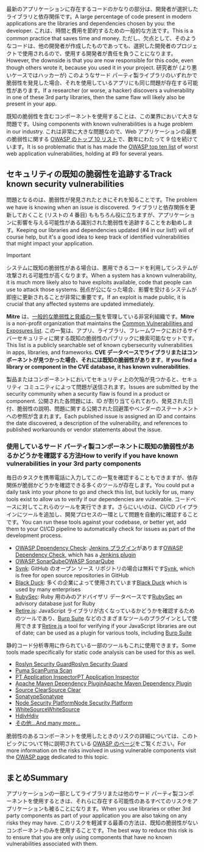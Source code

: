 <span data-ttu-id="63c3f-101">最新のアプリケーションに存在するコードのかなりの部分は、開発者が選択したライブラリと依存関係です。</span><span class="sxs-lookup"><span data-stu-id="63c3f-101">A large percentage of code present in modern applications are the libraries and dependencies chosen by you: the developer.</span></span> <span data-ttu-id="63c3f-102">これは、時間と費用を節約するための一般的な方法です。</span><span class="sxs-lookup"><span data-stu-id="63c3f-102">This is a common practice that saves time and money.</span></span> <span data-ttu-id="63c3f-103">ただし、欠点として、そのようなコードは、他の開発者が作成したものであっても、選択した開発者のプロジェクトで使用されるので、使用する開発者が責任を負うことになります。</span><span class="sxs-lookup"><span data-stu-id="63c3f-103">However, the downside is that you are now responsible for this code, even though others wrote it, because you used it in your project.</span></span> <span data-ttu-id="63c3f-104">研究者が (より悪いケースではハッカーが) このようなサード パーティ製ライブラリのいずれかで脆弱性を発見した場合、それを使用しているアプリにも同じ問題が存在する可能性があります。</span><span class="sxs-lookup"><span data-stu-id="63c3f-104">If a researcher (or worse, a hacker) discovers a vulnerability in one of these 3rd party libraries, then the same flaw will likely also be present in your app.</span></span>

<span data-ttu-id="63c3f-105">既知の脆弱性を含むコンポーネントを使用することは、この業界において大きな問題です。</span><span class="sxs-lookup"><span data-stu-id="63c3f-105">Using components with known vulnerabilities is a huge problem in our industry.</span></span> <span data-ttu-id="63c3f-106">これは非常に大きな問題なので、Web アプリケーションの最悪の脆弱性に関する [OWASP のトップ 10 リスト](https://www.owasp.org/index.php/Category:OWASP_Top_Ten_Project)で、数年にわたって 9 位を続けています。</span><span class="sxs-lookup"><span data-stu-id="63c3f-106">It is so problematic that is has made the [OWASP top ten list](https://www.owasp.org/index.php/Category:OWASP_Top_Ten_Project) of worst web application vulnerabilities, holding at #9 for several years.</span></span>

## <a name="track-known-security-vulnerabilities"></a><span data-ttu-id="63c3f-107">セキュリティの既知の脆弱性を追跡する</span><span class="sxs-lookup"><span data-stu-id="63c3f-107">Track known security vulnerabilities</span></span>

<span data-ttu-id="63c3f-108">問題となるのは、脆弱性が発見されたときにそれを知ることです。</span><span class="sxs-lookup"><span data-stu-id="63c3f-108">The problem we have is knowing when an issue is discovered.</span></span> <span data-ttu-id="63c3f-109">ライブラリと依存関係を更新しておくこと (リストの 4 番目) ももちろん役に立ちますが、アプリケーションに影響を与える可能性がある識別された脆弱性を追跡することをお勧めします。</span><span class="sxs-lookup"><span data-stu-id="63c3f-109">Keeping our libraries and dependencies updated (#4 in our list!) will of course help, but it's a good idea to keep track of identified vulnerabilities that might impact your application.</span></span>

> [!IMPORTANT]
> <span data-ttu-id="63c3f-110">システムに既知の脆弱性がある場合は、悪用できるコードを利用してシステムが攻撃される可能性が高くなります。</span><span class="sxs-lookup"><span data-stu-id="63c3f-110">When a system has a known vulnerability, it is much more likely also to have exploits available, code that people can use to attack those systems.</span></span> <span data-ttu-id="63c3f-111">弱点が公になった場合、影響を受けるシステムが即座に更新されることが非常に重要です。</span><span class="sxs-lookup"><span data-stu-id="63c3f-111">If an exploit is made public, it is crucial that any affected systems are updated immediately.</span></span>

<span data-ttu-id="63c3f-112">**Mitre** は、[一般的な脆弱性と脅威の一覧](https://cve.mitre.org)を管理している非営利組織です。</span><span class="sxs-lookup"><span data-stu-id="63c3f-112">**Mitre** is a non-profit organization that maintains the [Common Vulnerabilities and Exposures list](https://cve.mitre.org).</span></span> <span data-ttu-id="63c3f-113">この一覧は、アプリ、ライブラリ、フレームワークにおけるサイバーセキュリティに関する既知の脆弱性のパブリックに検索可能なセットです。</span><span class="sxs-lookup"><span data-stu-id="63c3f-113">This list is a publicly searchable set of known cybersecurity vulnerabilities in apps, libraries, and frameworks.</span></span> <span data-ttu-id="63c3f-114">**CVE データベースでライブラリまたはコンポーネントが見つかった場合、それには既知の脆弱性があります**。</span><span class="sxs-lookup"><span data-stu-id="63c3f-114">**If you find a library or component in the CVE database, it has known vulnerabilities**.</span></span>

<span data-ttu-id="63c3f-115">製品またはコンポーネントにおいてセキュリティ上の欠陥が見つかると、セキュリティ コミュニティによって問題が送信されます。</span><span class="sxs-lookup"><span data-stu-id="63c3f-115">Issues are submitted by the security community when a security flaw is found in a product or component.</span></span> <span data-ttu-id="63c3f-116">公開された各問題には、ID が割り当てられており、発見された日付、脆弱性の説明、問題に関する公開された回避策やベンダーのステートメントへの参照が含まれます。</span><span class="sxs-lookup"><span data-stu-id="63c3f-116">Each published issue is assigned an ID and contains the date discovered, a description of the vulnerability, and references to published workarounds or vendor statements about the issue.</span></span>

### <a name="how-to-verify-if-you-have-known-vulnerabilities-in-your-3rd-party-components"></a><span data-ttu-id="63c3f-117">使用しているサード パーティ製コンポーネントに既知の脆弱性があるかどうかを確認する方法</span><span class="sxs-lookup"><span data-stu-id="63c3f-117">How to verify if you have known vulnerabilities in your 3rd party components</span></span>

<span data-ttu-id="63c3f-118">毎日のタスクを携帯電話に入力してこの一覧を確認することもできますが、依存関係が脆弱かどうかを確認できる多くのツールが存在します。</span><span class="sxs-lookup"><span data-stu-id="63c3f-118">You could put a daily task into your phone to go and check this list, but luckily for us, many tools exist to allow us to verify if our dependencies are vulnerable.</span></span> <span data-ttu-id="63c3f-119">コードベースに対してこれらのツールを実行できます。さらにいいのは、CI/CD パイプラインにツールを追加し、開発プロセスの一環として問題を自動的に確認することです。</span><span class="sxs-lookup"><span data-stu-id="63c3f-119">You can run these tools against your codebase, or better yet, add them to your CI/CD pipeline to automatically check for issues as part of the development process.</span></span>

- <span data-ttu-id="63c3f-120">[OWASP Dependency Check](https://www.owasp.org/index.php/OWASP_Dependency_Check): [Jenkins プラグイン](https://wiki.jenkins.io/display/JENKINS/OWASP+Dependency-Check+Plugin)があります</span><span class="sxs-lookup"><span data-stu-id="63c3f-120">[OWASP Dependency Check](https://www.owasp.org/index.php/OWASP_Dependency_Check), which has a [Jenkins plugin](https://wiki.jenkins.io/display/JENKINS/OWASP+Dependency-Check+Plugin)</span></span>
- [<span data-ttu-id="63c3f-121">OWASP SonarQube</span><span class="sxs-lookup"><span data-stu-id="63c3f-121">OWASP SonarQube</span></span>](https://www.owasp.org/index.php/OWASP_SonarQube_Project)
- <span data-ttu-id="63c3f-122">[Synk](https://snyk.io): GitHub のオープン ソース リポジトリの場合は無料です</span><span class="sxs-lookup"><span data-stu-id="63c3f-122">[Synk](https://snyk.io), which is free for open source repositories in GitHub</span></span>
- <span data-ttu-id="63c3f-123">[Black Duck](https://www.blackducksoftware.com): 多くの企業によって使用されています</span><span class="sxs-lookup"><span data-stu-id="63c3f-123">[Black Duck](https://www.blackducksoftware.com) which is used by many enterprises</span></span>
- <span data-ttu-id="63c3f-124">[RubySec](https://rubysec.com): Ruby 用のみのアドバイザリ データベースです</span><span class="sxs-lookup"><span data-stu-id="63c3f-124">[RubySec](https://rubysec.com) an advisory database just for Ruby</span></span>
- <span data-ttu-id="63c3f-125">[Retire.js](https://github.com/retirejs/retire.js/): JavaScript ライブラリが古くなっているかどうかを確認するためのツールであり、[Burp Suite](https://www.portswigger.net) などのさまざまなツールのプラグインとして使用できます</span><span class="sxs-lookup"><span data-stu-id="63c3f-125">[Retire.js](https://github.com/retirejs/retire.js/) a tool for verifying if your JavaScript libraries are out of date; can be used as a plugin for various tools, including [Burp Suite](https://www.portswigger.net)</span></span>

<span data-ttu-id="63c3f-126">静的コード分析専用に作られている一部のツールもこれに使用できます。</span><span class="sxs-lookup"><span data-stu-id="63c3f-126">Some tools made specifically for static code analysis can be used for this as well.</span></span>

- [<span data-ttu-id="63c3f-127">Roslyn Security Guard</span><span class="sxs-lookup"><span data-stu-id="63c3f-127">Roslyn Security Guard</span></span>](https://dotnet-security-guard.github.io)
- [<span data-ttu-id="63c3f-128">Puma Scan</span><span class="sxs-lookup"><span data-stu-id="63c3f-128">Puma Scan</span></span>](https://pumascan.com)
- [<span data-ttu-id="63c3f-129">PT Application Inspector</span><span class="sxs-lookup"><span data-stu-id="63c3f-129">PT Application Inspector</span></span>](https://www.ptsecurity.com/ww-en/products/ai/)
- [<span data-ttu-id="63c3f-130">Apache Maven Dependency Plugin</span><span class="sxs-lookup"><span data-stu-id="63c3f-130">Apache Maven Dependency Plugin</span></span>](https://maven.apache.org/plugins/maven-dependency-plugin/)
- [<span data-ttu-id="63c3f-131">Source Clear</span><span class="sxs-lookup"><span data-stu-id="63c3f-131">Source Clear</span></span>](https://www.sourceclear.com)
- [<span data-ttu-id="63c3f-132">Sonatype</span><span class="sxs-lookup"><span data-stu-id="63c3f-132">Sonatype</span></span>](https://ossindex.sonatype.org)
- [<span data-ttu-id="63c3f-133">Node Security Platform</span><span class="sxs-lookup"><span data-stu-id="63c3f-133">Node Security Platform</span></span>](https://nodesecurity.io)
- [<span data-ttu-id="63c3f-134">WhiteSource</span><span class="sxs-lookup"><span data-stu-id="63c3f-134">WhiteSource</span></span>](https://www.whitesourcesoftware.com/what-is-whitesource/)
- [<span data-ttu-id="63c3f-135">Hdiv</span><span class="sxs-lookup"><span data-stu-id="63c3f-135">Hdiv</span></span>](https://hdivsecurity.com)
- [<span data-ttu-id="63c3f-136">その他...</span><span class="sxs-lookup"><span data-stu-id="63c3f-136">And many more...</span></span>](https://www.owasp.org/index.php/Source_Code_Analysis_Tools)

<span data-ttu-id="63c3f-137">脆弱性のあるコンポーネントを使用したときのリスクの詳細については、このトピックについて特に説明されている [OWASP のページ](https://www.owasp.org/index.php/Top_10-2017_A9-Using_Components_with_Known_Vulnerabilities)をご覧ください。</span><span class="sxs-lookup"><span data-stu-id="63c3f-137">For more information on the risks involved in using vulnerable components visit the [OWASP page](https://www.owasp.org/index.php/Top_10-2017_A9-Using_Components_with_Known_Vulnerabilities) dedicated to this topic.</span></span>

## <a name="summary"></a><span data-ttu-id="63c3f-138">まとめ</span><span class="sxs-lookup"><span data-stu-id="63c3f-138">Summary</span></span>

<span data-ttu-id="63c3f-139">アプリケーションの一部としてライブラリまたは他のサード パーティ製コンポーネントを使用するときは、それらに存在する可能性のあるすべてのリスクをアプリケーションも被ることになります。</span><span class="sxs-lookup"><span data-stu-id="63c3f-139">When you use libraries or other 3rd party components as part of your application you are also taking on any risks they may have.</span></span> <span data-ttu-id="63c3f-140">このリスクを軽減する最善の方法は、既知の脆弱性がないコンポーネントのみを使用することです。</span><span class="sxs-lookup"><span data-stu-id="63c3f-140">The best way to reduce this risk is to ensure that you are only using components that have no known vulnerabilities associated with them.</span></span>
